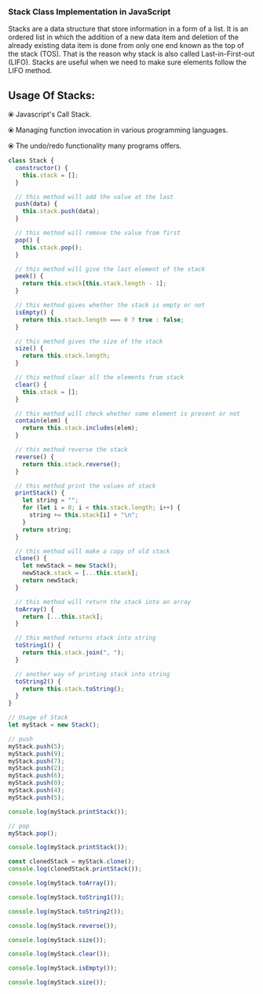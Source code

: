 ### Stack Class Implementation in JavaScript

Stacks are a data structure that store information in a form of a list. It is an ordered list in which the addition of a new data item and deletion of the already existing data item is done from only one end known as the top of the stack (TOS). That is the reason why stack is also called Last-in-First-out (LIFO).
Stacks are useful when we need to make sure elements follow the LIFO method.

## Usage Of Stacks:

⦿ Javascript's Call Stack.

⦿ Managing function invocation in various programming languages.

⦿ The undo/redo functionality many programs offers.

```js
class Stack {
  constructor() {
    this.stack = [];
  }

  // this method will add the value at the last
  push(data) {
    this.stack.push(data);
  }

  // this method will remove the value from first
  pop() {
    this.stack.pop();
  }

  // this method will give the last element of the stack
  peek() {
    return this.stack[this.stack.length - 1];
  }

  // this method gives whether the stack is empty or not
  isEmpty() {
    return this.stack.length === 0 ? true : false;
  }

  // this method gives the size of the stack
  size() {
    return this.stack.length;
  }

  // this method clear all the elements from stack
  clear() {
    this.stack = [];
  }

  // this method will check whether some element is present or not
  contain(elem) {
    return this.stack.includes(elem);
  }

  // this method reverse the stack
  reverse() {
    return this.stack.reverse();
  }

  // this method print the values of stack
  printStack() {
    let string = "";
    for (let i = 0; i < this.stack.length; i++) {
      string += this.stack[i] + "\n";
    }
    return string;
  }

  // this method will make a copy of old stack
  clone() {
    let newStack = new Stack();
    newStack.stack = [...this.stack];
    return newStack;
  }

  // this method will return the stack into an array
  toArray() {
    return [...this.stack];
  }

  // this method returns stack into string
  toString1() {
    return this.stack.join(", ");
  }

  // another way of printing stack into string
  toString2() {
    return this.stack.toString();
  }
}

// Usage of Stack
let myStack = new Stack();

// push
myStack.push(5);
myStack.push(9);
myStack.push(7);
myStack.push(2);
myStack.push(6);
myStack.push(0);
myStack.push(4);
myStack.push(5);

console.log(myStack.printStack());

// pop
myStack.pop();

console.log(myStack.printStack());

const clonedStack = myStack.clone();
console.log(clonedStack.printStack());

console.log(myStack.toArray());

console.log(myStack.toString1());

console.log(myStack.toString2());

console.log(myStack.reverse());

console.log(myStack.size());

console.log(myStack.clear());

console.log(myStack.isEmpty());

console.log(myStack.size());
```
